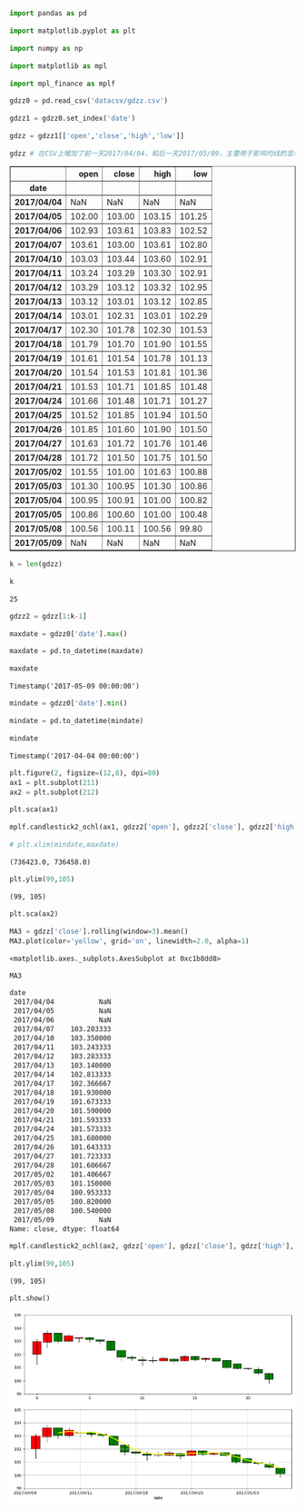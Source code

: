 

```python
import pandas as pd
```


```python
import matplotlib.pyplot as plt
```


```python
import numpy as np
```


```python
import matplotlib as mpl
```


```python
import mpl_finance as mplf
```


```python
gdzz0 = pd.read_csv('datacsv/gdzz.csv')
```


```python
gdzz1 = gdzz0.set_index('date')
```


```python
gdzz = gdzz1[['open','close','high','low']]
```


```python
gdzz # 在CSV上增加了前一天2017/04/04，和后一天2017/05/09，主要用于影响均线的显示
```




<div>

<table border="1" class="dataframe">
  <thead>
    <tr style="text-align: right;">
      <th></th>
      <th>open</th>
      <th>close</th>
      <th>high</th>
      <th>low</th>
    </tr>
    <tr>
      <th>date</th>
      <th></th>
      <th></th>
      <th></th>
      <th></th>
    </tr>
  </thead>
  <tbody>
    <tr>
      <th>2017/04/04</th>
      <td>NaN</td>
      <td>NaN</td>
      <td>NaN</td>
      <td>NaN</td>
    </tr>
    <tr>
      <th>2017/04/05</th>
      <td>102.00</td>
      <td>103.00</td>
      <td>103.15</td>
      <td>101.25</td>
    </tr>
    <tr>
      <th>2017/04/06</th>
      <td>102.93</td>
      <td>103.61</td>
      <td>103.83</td>
      <td>102.52</td>
    </tr>
    <tr>
      <th>2017/04/07</th>
      <td>103.61</td>
      <td>103.00</td>
      <td>103.61</td>
      <td>102.80</td>
    </tr>
    <tr>
      <th>2017/04/10</th>
      <td>103.03</td>
      <td>103.44</td>
      <td>103.60</td>
      <td>102.91</td>
    </tr>
    <tr>
      <th>2017/04/11</th>
      <td>103.24</td>
      <td>103.29</td>
      <td>103.30</td>
      <td>102.91</td>
    </tr>
    <tr>
      <th>2017/04/12</th>
      <td>103.29</td>
      <td>103.12</td>
      <td>103.32</td>
      <td>102.95</td>
    </tr>
    <tr>
      <th>2017/04/13</th>
      <td>103.12</td>
      <td>103.01</td>
      <td>103.12</td>
      <td>102.85</td>
    </tr>
    <tr>
      <th>2017/04/14</th>
      <td>103.01</td>
      <td>102.31</td>
      <td>103.01</td>
      <td>102.29</td>
    </tr>
    <tr>
      <th>2017/04/17</th>
      <td>102.30</td>
      <td>101.78</td>
      <td>102.30</td>
      <td>101.53</td>
    </tr>
    <tr>
      <th>2017/04/18</th>
      <td>101.79</td>
      <td>101.70</td>
      <td>101.90</td>
      <td>101.55</td>
    </tr>
    <tr>
      <th>2017/04/19</th>
      <td>101.61</td>
      <td>101.54</td>
      <td>101.78</td>
      <td>101.13</td>
    </tr>
    <tr>
      <th>2017/04/20</th>
      <td>101.54</td>
      <td>101.53</td>
      <td>101.81</td>
      <td>101.36</td>
    </tr>
    <tr>
      <th>2017/04/21</th>
      <td>101.53</td>
      <td>101.71</td>
      <td>101.85</td>
      <td>101.48</td>
    </tr>
    <tr>
      <th>2017/04/24</th>
      <td>101.66</td>
      <td>101.48</td>
      <td>101.71</td>
      <td>101.27</td>
    </tr>
    <tr>
      <th>2017/04/25</th>
      <td>101.52</td>
      <td>101.85</td>
      <td>101.94</td>
      <td>101.50</td>
    </tr>
    <tr>
      <th>2017/04/26</th>
      <td>101.85</td>
      <td>101.60</td>
      <td>101.90</td>
      <td>101.50</td>
    </tr>
    <tr>
      <th>2017/04/27</th>
      <td>101.63</td>
      <td>101.72</td>
      <td>101.76</td>
      <td>101.46</td>
    </tr>
    <tr>
      <th>2017/04/28</th>
      <td>101.72</td>
      <td>101.50</td>
      <td>101.75</td>
      <td>101.50</td>
    </tr>
    <tr>
      <th>2017/05/02</th>
      <td>101.55</td>
      <td>101.00</td>
      <td>101.63</td>
      <td>100.88</td>
    </tr>
    <tr>
      <th>2017/05/03</th>
      <td>101.30</td>
      <td>100.95</td>
      <td>101.30</td>
      <td>100.86</td>
    </tr>
    <tr>
      <th>2017/05/04</th>
      <td>100.95</td>
      <td>100.91</td>
      <td>101.00</td>
      <td>100.82</td>
    </tr>
    <tr>
      <th>2017/05/05</th>
      <td>100.86</td>
      <td>100.60</td>
      <td>101.00</td>
      <td>100.48</td>
    </tr>
    <tr>
      <th>2017/05/08</th>
      <td>100.56</td>
      <td>100.11</td>
      <td>100.56</td>
      <td>99.80</td>
    </tr>
    <tr>
      <th>2017/05/09</th>
      <td>NaN</td>
      <td>NaN</td>
      <td>NaN</td>
      <td>NaN</td>
    </tr>
  </tbody>
</table>
</div>




```python
k = len(gdzz)
```


```python
k
```




    25




```python
gdzz2 = gdzz[1:k-1]
```


```python
maxdate = gdzz0['date'].max()
```


```python
maxdate = pd.to_datetime(maxdate)
```


```python
maxdate
```




    Timestamp('2017-05-09 00:00:00')




```python
mindate = gdzz0['date'].min()
```


```python
mindate = pd.to_datetime(mindate)
```


```python
mindate
```




    Timestamp('2017-04-04 00:00:00')




```python
plt.figure(2, figsize=(12,8), dpi=80)
ax1 = plt.subplot(211)
ax2 = plt.subplot(212)
```


```python
plt.sca(ax1)
```


```python
mplf.candlestick2_ochl(ax1, gdzz2['open'], gdzz2['close'], gdzz2['high'], gdzz2['low'], width=0.8, colorup='red', colordown='green', alpha=1)
```


```python
# plt.xlim(mindate,maxdate)
```




    (736423.0, 736458.0)




```python
plt.ylim(99,105)
```




    (99, 105)




```python
plt.sca(ax2)
```


```python
MA3 = gdzz['close'].rolling(window=3).mean()
MA3.plot(color='yellow', grid='on', linewidth=2.0, alpha=1)
```




    <matplotlib.axes._subplots.AxesSubplot at 0xc1b8dd8>




```python
MA3
```




    date
     2017/04/04           NaN
     2017/04/05           NaN
     2017/04/06           NaN
     2017/04/07    103.203333
     2017/04/10    103.350000
     2017/04/11    103.243333
     2017/04/12    103.283333
     2017/04/13    103.140000
     2017/04/14    102.813333
     2017/04/17    102.366667
     2017/04/18    101.930000
     2017/04/19    101.673333
     2017/04/20    101.590000
     2017/04/21    101.593333
     2017/04/24    101.573333
     2017/04/25    101.680000
     2017/04/26    101.643333
     2017/04/27    101.723333
     2017/04/28    101.606667
     2017/05/02    101.406667
     2017/05/03    101.150000
     2017/05/04    100.953333
     2017/05/05    100.820000
     2017/05/08    100.540000
     2017/05/09           NaN
    Name: close, dtype: float64




```python
mplf.candlestick2_ochl(ax2, gdzz['open'], gdzz['close'], gdzz['high'], gdzz['low'], width=0.8, colorup='red', colordown='green', alpha=1)
```


```python
plt.ylim(99,105)
```




    (99, 105)




```python
plt.show()
```


![png](output_28_0.png)

